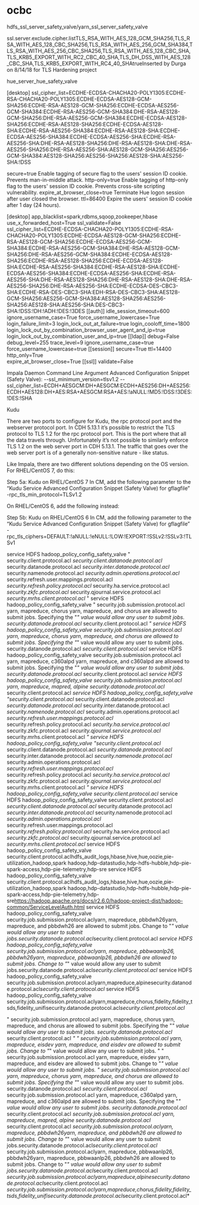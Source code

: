 # ocbc

hdfs_ssl_server_safety_valve/yarn_ssl_server_safety_valve

<property><name>ssl.server.exclude.cipher.list</name><value>TLS_RSA_WITH_AES_128_GCM_SHA256,TLS_RSA_WITH_AES_128_CBC_SHA256,TLS_RSA_WITH_AES_256_GCM_SHA384,TLS_RSA_WITH_AES_256_CBC_SHA256,TLS_RSA_WITH_AES_128_CBC_SHA,TLS_KRB5_EXPORT_WITH_RC2_CBC_40_SHA,TLS_DH_DSS_WITH_AES_128_CBC_SHA,TLS_KRB5_EXPORT_WITH_RC4_40_SHA</value><final>true</final><description>Inserted by Durga on 8/14/18 for TLS Hardening project</description></property>


hue_server_hue_safety_valve 

[desktop] ssl_cipher_list=ECDHE-ECDSA-CHACHA20-POLY1305:ECDHE-RSA-CHACHA20-POLY1305:ECDHE-ECDSA-AES128-GCM-SHA256:ECDHE-RSA-AES128-GCM-SHA256:ECDHE-ECDSA-AES256-GCM-SHA384:ECDHE-RSA-AES256-GCM-SHA384:DHE-RSA-AES128-GCM-SHA256:DHE-RSA-AES256-GCM-SHA384:ECDHE-ECDSA-AES128-SHA256:ECDHE-RSA-AES128-SHA256:ECDHE-ECDSA-AES128-SHA:ECDHE-RSA-AES256-SHA384:ECDHE-RSA-AES128-SHA:ECDHE-ECDSA-AES256-SHA384:ECDHE-ECDSA-AES256-SHA:ECDHE-RSA-AES256-SHA:DHE-RSA-AES128-SHA256:DHE-RSA-AES128-SHA:DHE-RSA-AES256-SHA256:DHE-RSA-AES256-SHA:AES128-GCM-SHA256:AES256-GCM-SHA384:AES128-SHA256:AES256-SHA256:AES128-SHA:AES256-SHA:!DSS  


secure=true Enable tagging of secure flag to the users' session ID cookie. Prevents man-in-middle attack.
http-only=true Enable tagging of http-only flag to the users' session ID cookie. Prevents cross-site scripting vulnerability.
expire_at_browser_close=true Terminate Hue logon session after user closed the browser.
ttl=86400 Expire the users' session ID cookie after 1 day (24 hours).

[desktop] 
app_blacklist=spark,rdbms,sqoop,zookeeper,hbase 
use_x_forwarded_host=True 
ssl_validate=False  
ssl_cipher_list=ECDHE-ECDSA-CHACHA20-POLY1305:ECDHE-RSA-CHACHA20-POLY1305:ECDHE-ECDSA-AES128-GCM-SHA256:ECDHE-RSA-AES128-GCM-SHA256:ECDHE-ECDSA-AES256-GCM-SHA384:ECDHE-RSA-AES256-GCM-SHA384:DHE-RSA-AES128-GCM-SHA256:DHE-RSA-AES256-GCM-SHA384:ECDHE-ECDSA-AES128-SHA256:ECDHE-RSA-AES128-SHA256:ECDHE-ECDSA-AES128-SHA:ECDHE-RSA-AES256-SHA384:ECDHE-RSA-AES128-SHA:ECDHE-ECDSA-AES256-SHA384:ECDHE-ECDSA-AES256-SHA:ECDHE-RSA-AES256-SHA:DHE-RSA-AES128-SHA256:DHE-RSA-AES128-SHA:DHE-RSA-AES256-SHA256:DHE-RSA-AES256-SHA:ECDHE-ECDSA-DES-CBC3-SHA:ECDHE-RSA-DES-CBC3-SHA:EDH-RSA-DES-CBC3-SHA:AES128-GCM-SHA256:AES256-GCM-SHA384:AES128-SHA256:AES256-SHA256:AES128-SHA:AES256-SHA:DES-CBC3-SHA:!DSS:!DH:!ADH:!DES:!3DES 
[[auth]] 
idle_session_timeout=600 
ignore_username_case=True 
force_username_lowercase=True
login_failure_limit=3 
login_lock_out_at_failure=true 
login_cooloff_time=1800
login_lock_out_by_combination_browser_user_agent_and_ip=true
login_lock_out_by_combination_user_and_ip=true 
[[ldap]] 
debug=False 
debug_level=255 
trace_level=9 
ignore_username_case=true 
force_username_lowercase=true 
[[session]] 
secure=True 
ttl=14400 
http_only=True  
expire_at_browser_close=True 
[[ssl]] 
validate=False 

Impala Daemon Command Line Argument Advanced Configuration Snippet (Safety Valve):
--ssl_minimum_version=tlsv1.2
--ssl_cipher_list=ECDH+AESGCM:DH+AESGCM:ECDH+AES256:DH+AES256:ECDH+AES128:DH+AES:RSA+AESGCM:RSA+AES:!aNULL:!MD5:!DSS:!3DES:!DES:!SHA


Kudu

There are two ports to configure for Kudu, the rpc protocol port and the webserver protocol port. In CDH 5.13.1 it’s possible to restrict the TLS protocol to TLS 1.2 for the rpc protocol port. This is the port where that all the data travels through. Unfortunately it’s not possible to similarly enforce TLS 1.2 on the web server port in CDH 5.13.1. The traffic that goes over the web server port is of a generally non-sensitive nature - like status.

Like Impala, there are two different solutions depending on the OS version. For RHEL/CentOS 7, do this:

Step 5a: Kudu on RHEL/CentOS 7
In CM, add the following parameter to the “Kudu Service Advanced Configuration Snippet (Safety Valve) for gflagfile”
-rpc_tls_min_protocol=TLSv1.2

On RHEL/CentOS 6, add the following instead:

Step 5b: Kudu on RHEL/CentOS 6
In CM, add the following parameter to the “Kudu Service Advanced Configuration Snippet (Safety Valve) for gflagfile”
-rpc_tls_ciphers=DEFAULT:!aNULL:!eNULL:!LOW:!EXPORT:!SSLv2:!SSLv3:!TLSv1

service	HDFS	hadoop_policy_config_safety_valve	"<property>
 <name>security.client.protocol.acl</name>
 <value>*</value>
</property>
<property>
 <name>security.client.datanode.protocol.acl</name>
 <value>*</value>
</property>
<property>
 <name>security.datanode.protocol.acl</name>
 <value>*</value>
</property>
<property>
 <name>security.inter.datanode.protocol.acl</name>
 <value>*</value>
</property>
<property>
 <name>security.namenode.protocol.acl</name>
 <value>*</value>
</property>
<property>
 <name>security.admin.operations.protocol.acl</name>
 <value>*</value>
</property>
<property>
 <name>security.refresh.user.mappings.protocol.acl</name>
 <value>*</value>
</property>
<property>
 <name>security.refresh.policy.protocol.acl</name>
 <value>*</value>
</property>
<property>
 <name>security.ha.service.protocol.acl</name>
 <value>*</value>
</property>
<property>
 <name>security.zkfc.protocol.acl</name>
 <value>*</value>
</property>
<property>
 <name>security.qjournal.service.protocol.acl</name>
 <value>*</value>
</property>
<property>
 <name>security.mrhs.client.protocol.acl</name>
 <value>*</value>
</property>
"
service	HDFS	hadoop_policy_config_safety_valve	"<property>
<name>security.job.submission.protocol.acl</name>
<value>yarn, mapreduce, chorus</value>
<description>yarn, mapreduce, and chorus are allowed to submit jobs. Specifying the "*" value would allow any user to submit jobs.</description>
</property>
<property>
<name>security.datanode.protocol.acl</name>
<value>*</value>
</property>
<property>
<name>security.client.protocol.acl</name>
<value>*</value>
</property>"
service	HDFS	hadoop_policy_config_safety_valve	<property>  <name>security.job.submission.protocol.acl</name>  <value>yarn, mapreduce, chorus</value>  <description>yarn, mapreduce, and chorus are allowed to submit jobs. Specifying the "*" value would allow any user to submit jobs.</description> </property> <property>  <name>security.datanode.protocol.acl</name>  <value>*</value> </property> <property>  <name>security.client.protocol.acl</name>  <value>*</value> </property>
service	HDFS	hadoop_policy_config_safety_valve	<property> <name>security.job.submission.protocol.acl</name> <value>yarn, mapreduce, c360alpd</value> <description>yarn, mapreduce, and c360alpd are allowed to submit jobs. Specifying the "*" value would allow any user to submit jobs.</description> </property> <property> <name>security.datanode.protocol.acl</name> <value>*</value> </property> <property> <name>security.client.protocol.acl</name> <value>*</value> </property>
service	HDFS	hadoop_policy_config_safety_valve	<property> <name>security.job.submission.protocol.acl</name> <value>yarn, mapreduce, mapred, alpine</value> </property>  <property> <name>security.datanode.protocol.acl</name> <value>*</value> </property> <property> <name>security.client.protocol.acl</name> <value>*</value> </property>
service	HDFS	hadoop_policy_config_safety_valve	"<property><name>security.client.protocol.acl</name><value>*</value></property>
<property><name>security.client.datanode.protocol.acl</name><value>*</value></property>
<property><name>security.datanode.protocol.acl</name><value>*</value></property>
<property><name>security.inter.datanode.protocol.acl</name><value>*</value></property>
<property><name>security.namenode.protocol.acl</name><value>*</value></property>
<property><name>security.admin.operations.protocol.acl</name><value>*</value></property>
<property><name>security.refresh.user.mappings.protocol.acl</name><value>*</value></property>
<property><name>security.refresh.policy.protocol.acl</name><value>*</value></property>
<property><name>security.ha.service.protocol.acl</name><value>*</value></property>
<property><name>security.zkfc.protocol.acl</name><value>*</value></property>
<property><name>security.qjournal.service.protocol.acl</name><value>*</value></property>
<property><name>security.mrhs.client.protocol.acl</name><value>*</value></property> "
service	HDFS	hadoop_policy_config_safety_valve	"<property><name>security.client.protocol.acl</name><value>*</value></property>
<property><name>security.client.datanode.protocol.acl</name><value>*</value></property>
<property><name>security.datanode.protocol.acl</name><value>*</value></property>
<property><name>security.inter.datanode.protocol.acl</name><value>*</value></property>
<property><name>security.namenode.protocol.acl</name><value>*</value></property>
<property><name>security.admin.operations.protocol.acl</name><value>*</value></property>
<property><name>security.refresh.user.mappings.protocol.acl</name><value>*</value></property>
<property><name>security.refresh.policy.protocol.acl</name><value>*</value></property>
<property><name>security.ha.service.protocol.acl</name><value>*</value></property>
<property><name>security.zkfc.protocol.acl</name><value>*</value></property>
<property><name>security.qjournal.service.protocol.acl</name><value>*</value></property>
<property><name>security.mrhs.client.protocol.acl</name><value>*</value></property>
"
service	HDFS	hadoop_policy_config_safety_valve	<property><name>security.client.protocol.acl</name><value>*</value></property>
service	HDFS	hadoop_policy_config_safety_valve	<property><name>security.client.protocol.acl</name><value>*</value></property> <property><name>security.client.datanode.protocol.acl</name><value>*</value></property> <property><name>security.datanode.protocol.acl</name><value>*</value></property> <property><name>security.inter.datanode.protocol.acl</name><value>*</value></property> <property><name>security.namenode.protocol.acl</name><value>*</value></property> <property><name>security.admin.operations.protocol.acl</name><value>*</value></property> <property><name>security.refresh.user.mappings.protocol.acl</name><value>*</value></property> <property><name>security.refresh.policy.protocol.acl</name><value>*</value></property> <property><name>security.ha.service.protocol.acl</name><value>*</value></property> <property><name>security.zkfc.protocol.acl</name><value>*</value></property> <property><name>security.qjournal.service.protocol.acl</name><value>*</value></property> <property><name>security.mrhs.client.protocol.acl</name><value>*</value></property>
service	HDFS	hadoop_policy_config_safety_valve	<property><name>security.client.protocol.acl</name><value>hdfs_audit_logs,hbase,hive,hue,oozie,pie-utilization_hadoop,spark hadoop,hdp-datastudio,hdp-hdfs-hubble,hdp-pie-spark-access,hdp-pie-telemetry,hdp-sre</value></property>
service	HDFS	hadoop_policy_config_safety_valve	<property><name>security.client.protocol.acl</name><value>hdfs_audit_logs,hbase,hive,hue,oozie,pie-utilization_hadoop,spark hadoop,hdp-datastudio,hdp-hdfs-hubble,hdp-pie-spark-access,hdp-pie-telemetry,hdp-sre</value><description>https://hadoop.apache.org/docs/r2.6.0/hadoop-project-dist/hadoop-common/ServiceLevelAuth.html</description></property>
service	HDFS	hadoop_policy_config_safety_valve	<property><name>security.job.submission.protocol.acl</name><value>yarn, mapreduce, pbbdwh26</value><description>yarn, mapreduce, and pbbdwh26 are allowed to submit jobs. Change to "*" value would allow any user to submit jobs.</description></property><property><name>security.datanode.protocol.acl</name><value>*</value></property><property><name>security.client.protocol.acl</name><value>*</value></property>
service	HDFS	hadoop_policy_config_safety_valve	<property><name>security.job.submission.protocol.acl</name><value>yarn, mapreduce, pbbwaanlp26, pbbdwh26</value><description>yarn, mapreduce, pbbwaanlp26, pbbdwh26 are allowed to submit jobs. Change to "*" value would allow any user to submit jobs.</description></property><property><name>security.datanode.protocol.acl</name><value>*</value></property><property><name>security.client.protocol.acl</name><value>*</value></property>
service	HDFS	hadoop_policy_config_safety_valve	<property><name>security.job.submission.protocol.acl</name><value>yarn,mapreduce,alpine</value></property><property><name>security.datanode.protocol.acl</name><value>*</value></property><property><name>security.client.protocol.acl</name><value>*</value></property>
service	HDFS	hadoop_policy_config_safety_valve	<property><name>security.job.submission.protocol.acl</name><value>yarn,mapreduce,chorus,fidelity,fidelity_tsds,fidelity_unifi</value></property><property><name>security.datanode.protocol.acl</name><value>*</value></property><property><name>security.client.protocol.acl</name><value>*</value></property>



"<property>
<name>security.job.submission.protocol.acl</name>
<value>yarn, mapreduce, chorus</value>
<description>yarn, mapreduce, and chorus are allowed to submit jobs. Specifying the "*" value would allow any user to submit jobs.</description>
</property>
<property>
<name>security.datanode.protocol.acl</name>
<value>*</value>
</property>
<property>
<name>security.client.protocol.acl</name>
<value>*</value>
</property>"
"<property>
<name>security.job.submission.protocol.acl</name>
<value>yarn, mapreduce, eisdev</value>
<description>yarn, mapreduce, and eisdev are allowed to submit jobs. Change to "*" value would allow any user to submit jobs.</description>
</property>
"
"<property>
<name>security.job.submission.protocol.acl</name>
<value>yarn, mapreduce, eisdev</value>
<description>yarn, mapreduce, and eisdev are allowed to submit jobs. Change to "*" value would allow any user to submit jobs.</description>
</property>"
<property>  <name>security.job.submission.protocol.acl</name>  <value>yarn, mapreduce, chorus</value>  <description>yarn, mapreduce, and chorus are allowed to submit jobs. Specifying the "*" value would allow any user to submit jobs.</description> </property> <property>  <name>security.datanode.protocol.acl</name>  <value>*</value> </property> <property>  <name>security.client.protocol.acl</name>  <value>*</value> </property>
<property> <name>security.job.submission.protocol.acl</name> <value>yarn, mapreduce, c360alpd</value> <description>yarn, mapreduce, and c360alpd are allowed to submit jobs. Specifying the "*" value would allow any user to submit jobs.</description> </property> <property> <name>security.datanode.protocol.acl</name> <value>*</value> </property> <property> <name>security.client.protocol.acl</name> <value>*</value> </property>
<property> <name>security.job.submission.protocol.acl</name> <value>yarn, mapreduce, mapred, alpine</value> </property>  <property> <name>security.datanode.protocol.acl</name> <value>*</value> </property> <property> <name>security.client.protocol.acl</name> <value>*</value> </property>
<property><name>security.job.submission.protocol.acl</name><value>yarn, mapreduce, pbbdwh26</value><description>yarn, mapreduce, and pbbdwh26 are allowed to submit jobs. Change to "*" value would allow any user to submit jobs.</description></property><property><name>security.datanode.protocol.acl</name><value>*</value></property><property><name>security.client.protocol.acl</name><value>*</value></property>
<property><name>security.job.submission.protocol.acl</name><value>yarn, mapreduce, pbbwaanlp26, pbbdwh26</value><description>yarn, mapreduce, pbbwaanlp26, pbbdwh26 are allowed to submit jobs. Change to "*" value would allow any user to submit jobs.</description></property><property><name>security.datanode.protocol.acl</name><value>*</value></property><property><name>security.client.protocol.acl</name><value>*</value></property>
<property><name>security.job.submission.protocol.acl</name><value>yarn,mapreduce,alpine</value></property><property><name>security.datanode.protocol.acl</name><value>*</value></property><property><name>security.client.protocol.acl</name><value>*</value></property>
<property><name>security.job.submission.protocol.acl</name><value>yarn,mapreduce,chorus,fidelity,fidelity_tsds,fidelity_unifi</value></property><property><name>security.datanode.protocol.acl</name><value>*</value></property><property><name>security.client.protocol.acl</name><value>*</value></property>

